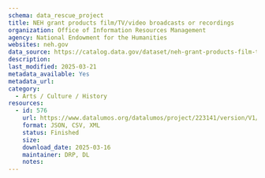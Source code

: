 ```yaml
---
schema: data_rescue_project 
title: NEH grant products film/TV/video broadcasts or recordings
organization: Office of Information Resources Management
agency: National Endowment for the Humanities
websites: neh.gov
data_source: https://catalog.data.gov/dataset/neh-grant-products-film-tv-video-broadcasts-or-recordings
description: 
last_modified: 2025-03-21
metadata_available: Yes
metadata_url: 
category:
  - Arts / Culture / History
resources:
  - id: 576
    url: https://www.datalumos.org/datalumos/project/223141/version/V1/view
    format: JSON, CSV, XML
    status: Finished
    size: 
    download_date: 2025-03-16
    maintainer: DRP, DL
    notes: 
---
```

